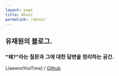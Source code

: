 ```yaml
---
layout: page
title: About
permalink: /about/
---
```


## 유재원의 블로그.

### "왜?"라는 질문과 그에 대한 답변을 정리하는 공간.


[JaewonYooTime] /
[Github](https://github.com/JaewonYooTime)

